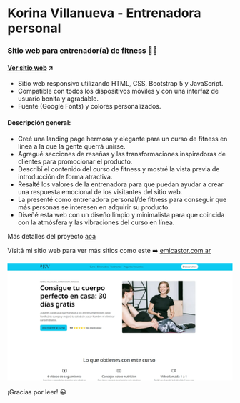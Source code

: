# Korina Villanueva - Entrenadora personal
### Sitio web para entrenador(a) de fitness 🏋️‍♀️
#### [Ver sitio web](https://entrenaencasaconkv.netlify.app/) ↗️

- Sitio web responsivo utilizando HTML, CSS, Bootstrap 5 y JavaScript.
- Compatible con todos los dispositivos móviles y con una interfaz de usuario bonita y agradable.
- Fuente (Google Fonts) y colores personalizados.

#### Descripción general:
- Creé una landing page hermosa y elegante para un curso de fitness en línea a la que la gente querrá unirse.
- Agregué secciones de reseñas y las transformaciones inspiradoras de clientes para promocionar el producto.
- Describí el contenido del curso de fitness y mostré la vista previa de introducción de forma atractiva.
- Resalté los valores de la entrenadora para que puedan ayudar a crear una respuesta emocional de los visitantes del sitio web.
- La presenté como entrenadora personal/de fitness para conseguir que más personas se interesen en adquirir su producto.
- Diseñé esta web con un diseño limpio y minimalista para que coincida con la atmósfera y las vibraciones del curso en línea.

Más detalles del proyecto [acá](https://emicastor.com.ar/proyectos/korina-Villanueva-7)  

Visitá mi sitio web para ver más sitios como este ➡️ [emicastor.com.ar](https://emicastor.com.ar)

![Captura de pantalla del sitio web de Korina Villanueva](/assets/img/preview.webp)

¡Gracias por leer! 😀
